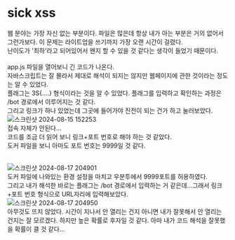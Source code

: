 sick xss
========
웹 분야는 가장 자신 없는 부분이다. 파일은 많은데 항상 내가 아는 부분은 거의 없어서 그런가보다. 이 문제는 라이트업을 쓰기까지 가장 오랜 시간이 걸렸다. <br/>
난이도가 '최하'라고 되어있어서 왠지 할 수 있을 것 같다는 생각이 들었기 때문이다. <br/><br/>
app.js 파일을 열어보니 긴 코드가 나온다.<br/>
자바스크립트는 잘 몰라서 제대로 해석이 되지는 않지만 웹페이지에 관한 것이라는 정도는 알 수 있었다. <br/>
플래그는 3S{....} 형식이라는 것을 알 수 있었다. 플래그를 입력하고 확인하는 과정은 /bot 경로에서 이루어지는 것 같다.<br/>
그리고 링크가 하나 있었는데 그곳에 들어가야 진전이 되는 건가 하고 눌러보았다.<br/>
![스크린샷 2024-08-15 152253](https://github.com/user-attachments/assets/5bcfcad8-2e7b-4f97-9592-b9c0685c2f97) <br/>
접속 자체가 안된다... <br/>
코드를 조금 더 읽어 보니 링크+포트 번호로 해야 하는 것 같았다.<br/>
도커 파일을 보니 아마도 포트 번호는 9999일 것 같다. <br/><br/>

![스크린샷 2024-08-17 204901](https://github.com/user-attachments/assets/d7145720-11bb-4021-bb00-fb06bd50fb13) <br/>
도커 파일에 나와있는 환경 설정을 마치고 우분투에서 9999포트를 허용하였다. <br/>
그리고 내가 해석한 바로는 플래그는 /bot 경로에서 입력하는 거 같은데...그래서 링크+포트 번호 형식으로 URL자리에 입력해보았다. <br/>
![스크린샷 2024-08-17 204950](https://github.com/user-attachments/assets/d219dbdd-df5f-4cfb-bad3-2c561088c29f) <br/>
아무것도 뜨지 않았다. 시간이 지나서 안 열리는 건지 아니면 내가 잘못해서 안 열리는 건지는 잘 모르겠다. 하지만 높은 확률로 후자일 것 같다. 아마 내가 코드 해석을 잘못했을 확률이 클 것 같다... <br/>




